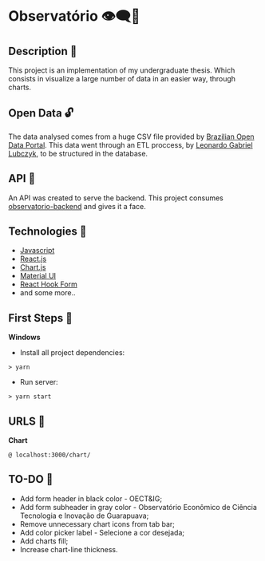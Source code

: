 # Observatório 👁‍🗨🎲

## Description 📜
This project is an implementation of my undergraduate thesis.
Which consists in visualize a large number of data in an easier way, through charts.

## Open Data 🔓
The data analysed comes from a huge CSV file provided by [Brazilian Open Data Portal](http://www.dados.gov.br). This data went through an ETL proccess, by [Leonardo Gabriel Lubczyk](https://github.com/kyrosx/observatorio_etl), to be structured in the database.

## API 💾
An API was created to serve the backend. This project consumes [observatorio-backend](https://github.com/oxyps/observatorio-backend) and gives it a face.

## Technologies 🧰
  - [Javascript](https://developer.mozilla.org/en-US/docs/Web/JavaScript)
  - [React.js](https://reactjs.org/docs/getting-started.html)
  - [Chart.js](https://www.chartjs.org/docs/latest/)
  - [Material UI](https://material-ui.com/getting-started/installation/)
  - [React Hook Form](https://react-hook-form.com/get-started/)
  - and some more..

## First Steps 🧭

**Windows**
- Install all project dependencies:
``` shell
> yarn
```

- Run server:
``` shell
> yarn start
```

## URLS 📁

**Chart**
``` browser
@ localhost:3000/chart/
```


## TO-DO 💪

- Add form header in black color - OECT&IG;
- Add form subheader in gray color - Observatório Econômico de Ciência Tecnologia e Inovação de Guarapuava;
- Remove unnecessary chart icons from tab bar;
- Add color picker label - Selecione a cor desejada;
- Add charts fill;
- Increase chart-line thickness.
